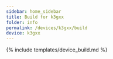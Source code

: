 ```yaml
---
sidebar: home_sidebar
title: Build for k3gxx
folder: info
permalink: /devices/k3gxx/build
device: k3gxx
---
```

{% include templates/device_build.md %}
